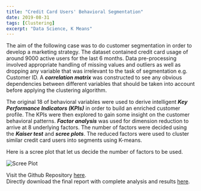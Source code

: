 ```yaml
---
title: "Credit Card Users' Behavioral Segmentation"
date: 2019-08-31
tags: [Clustering]
excerpt: "Data Science, K Means"
---
```


The aim of the following case was to do customer segmentation in order to develop a marketing strategy.
The dataset contained credit card usage of around 9000 active users for the last 6 months. 
Data pre-processing involved appropriate handling of missing values and outliers as well as dropping any variable that was irrelevant to the task of segmentation e.g. Customer ID. A ***correlation matrix*** was constructed to see any obvious dependencies between different variables that should be taken into account before applying the clustering algorithm.

The original 18 of behavioral variables were used to derive intelligent ***Key Performance Indicators (KPIs)*** in order to build an enriched customer profile. The KPIs were then explored to gain some insight on the customer behavioral patterns. ***Factor analysis*** was used for dimension reduction to arrive at 8 underlying factors. The number of factors were decided using the ***Kaiser test*** and ***scree plots***. The reduced factors were used to cluster similar credit card users into segments using K-means. 

Here is a scree plot that let us decide the number of factors to be used.
          
<img src="{{ site.url }}{{ site.baseurl }}/images/segmentation/scree.jpg" alt="Scree Plot">

Visit the Github Repository [here](https://github.com/SameeraSuhail1/Customer-Segmentation).          
Directly download the final report with complete analysis and results [here](https://github.com/SameeraSuhail1/Customer-Segmentation/raw/master/final-output.xlsx).